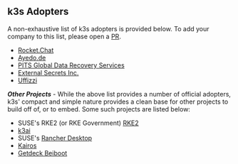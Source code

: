 ## k3s Adopters

A non-exhaustive list of k3s adopters is provided below.  To add your company to this list, please open a [PR](https://github.com/k3s-io/k3s/pulls).

- [Rocket.Chat](https://rocket.chat)
- [Ayedo.de](https://ayedo.de/)
- [PITS Global Data Recovery Services](https://www.pitsdatarecovery.net/)
- [External Secrets Inc.](https://externalsecrets.com)
- [Uffizzi](https://www.uffizzi.com/)

**_Other Projects_** - While the above list provides a number of official adopters, k3s' compact and simple nature provides a clean base for other projects to build off of, or to embed.  Some such projects are listed below:
 - SUSE's RKE2 (or RKE Government) [RKE2](github.com/rancher/rke2/)
 - [k3ai](https://k3ai.github.io/)
 - SUSE's [Rancher Desktop](https://rancherdesktop.io/)
 - [Kairos](https://kairos.io)
 - [Getdeck Beiboot](https://github.com/Getdeck/beiboot)
